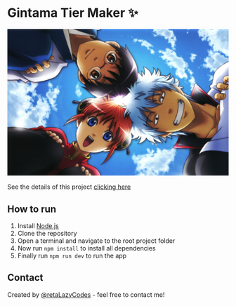# Gintama Tier Maker ✨

![ScreenShot](https://raw.githubusercontent.com/retaLazyCodes/GintamaTierList/master/assets/gintama.jpg) 

See the details of this project [clicking here](https://github.com/retaLazyCodes/GintamaScraper#readme)


## How to run

1. Install [Node.js](https://nodejs.org)
2. Clone the repository
3. Open a terminal and navigate to the root project folder
4. Now run `npm install` to install all dependencies
5. Finally run `npm run dev` to run the app
## Contact

Created by [@retaLazyCodes](https://github.com/retaLazyCodes) - feel free to contact me!

